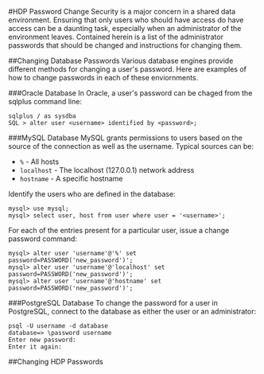 #HDP Password Change
Security is a major concern in a shared data environment. Ensuring that only users who should have access do have access can be a daunting task, especially when an administrator of the environment leaves. Contained herein is a list of the administrator passwords that should be changed and instructions for changing them.

##Changing Database Passwords
Various database engines provide different methods for changing a user's password. Here are examples of how to change passwords in each of these enviornments.

###Oracle Database
In Oracle, a user's password can be chaged from the sqlplus command line:
```
sqlplus / as sysdba
SQL > alter user <username> identified by <password>;
```

###MySQL Database
MySQL grants permissions to users based on the source of the connection as well as the username. Typical sources can be:
- `%` - All hosts
- `localhost` - The localhost (127.0.0.1) network address
- `hostname` - A specific hostname

Identify the users who are defined in the database:
```
mysql> use mysql;
mysql> select user, host from user where user = '<username>';
```

For each of the entries present for a particular user, issue a change password command:
```
mysql> alter user 'username'@'%' set password=PASSWORD('new_password')';
mysql> alter user 'username'@'localhost' set password=PASSWORD('new_password')';
mysql> alter user 'username'@'hostname' set password=PASSWORD('new_password')';
```

###PostgreSQL Database
To change the password for a user in PostgreSQL, connect to the database as either the user or an administrator:
```
psql -U username -d database
database=> \password username
Enter new password:
Enter it again:
```

##Changing HDP Passwords

